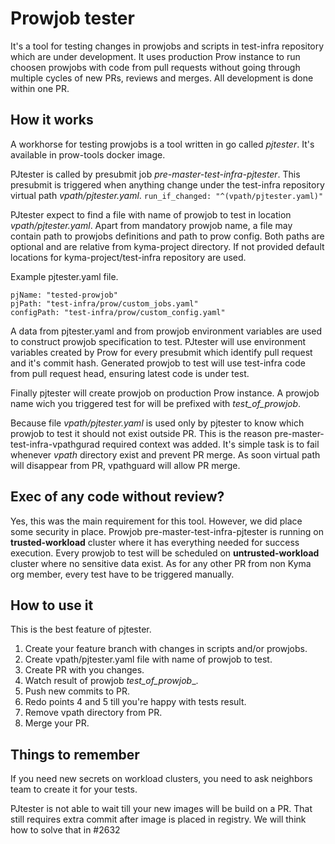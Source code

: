 # Prowjob tester

It's a tool for testing changes in prowjobs and scripts in test-infra repository which are under development. It uses production Prow instance to run choosen prowjobs with code from pull requests without going through multiple cycles of new PRs, reviews and merges. All development is done within one PR.

## How it works

A workhorse for testing prowjobs is a tool written in go called *pjtester*. It's available in prow-tools docker image.

PJtester is called by presubmit job *pre-master-test-infra-pjtester*. This presubmit is triggered when anything change under the test-infra repository virtual path _vpath/pjtester.yaml_.
`run_if_changed: "^(vpath/pjtester.yaml)"`

PJtester expect to find a file with name of prowjob to test in location _vpath/pjtester.yaml_. Apart from mandatory prowjob name, a file may contain path to prowjobs definitions and path to prow config. Both paths are optional and are relative from kyma-project directory. If not provided default locations for kyma-project/test-infra repository are used.

Example pjtester.yaml file.
```buildoutcfg
pjName: "tested-prowjob"
pjPath: "test-infra/prow/custom_jobs.yaml"
configPath: "test-infra/prow/custom_config.yaml"
```

A data from pjtester.yaml and from prowjob environment variables are used to construct prowjob specification to test. PJtester will use environment variables created by Prow for every presubmit which identify pull request and it's commit hash. Generated prowjob to test will use test-infra code from pull request head, ensuring latest code is under test.

Finally pjtester will create prowjob on production Prow instance. A prowjob name wich you triggered test for will be prefixed with _test_of_prowjob_.

Because file _vpath/pjtester.yaml_ is used only by pjtester to know which prowjob to test it should not exist outside PR. This is the reason pre-master-test-infra-vpathgurad required context was added. It's simple task is to fail whenever _vpath_ directory exist and prevent PR merge. As soon virtual path will disappear from PR, vpathguard will allow PR merge.

## Exec of any code without review?

Yes, this was the main requirement for this tool. However, we did place some security in place. Prowjob pre-master-test-infra-pjtester is running on **trusted-workload** cluster where it has everything needed for success execution. Every prowjob to test will be scheduled on **untrusted-workload** cluster where no sensitive data exist. As for any other PR from non Kyma org member, every test have to be triggered manually.

## How to use it

This is the best feature of pjtester.
1. Create your feature branch with changes in scripts and/or prowjobs.
2. Create vpath/pjtester.yaml file with name of prowjob to test.
3. Create PR with you changes.
4. Watch result of prowjob _test_of_prowjob_<your prowjob>_.
5. Push new commits to PR.
6. Redo points 4 and 5 till you're happy with tests result.
7. Remove vpath directory from PR.
8. Merge your PR.

## Things to remember

If you need new secrets on workload clusters, you need to ask neighbors team to create it for your tests.

PJtester is not able to wait till your new images will be build on a PR. That still requires extra commit after image is placed in registry. We will think how to solve that in #2632
